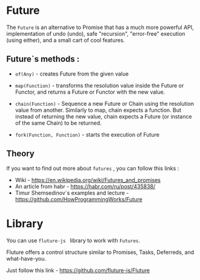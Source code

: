 # Future
The `Future` is an alternative to Promise that has a much more powerful API, 
implementation of undo (undo), safe "recursion", 
"error-free" execution (using either), and a small cart of cool features.

## Future`s methods : 
 * `of(Any)` - creates Future from the given value
 * `map(Function)` - transforms the resolution value inside the Future or Functor,
and returns a Future or Functor with the new value.

  * `chain(Function)` - Sequence a new Future or Chain using the resolution value from another.
Similarly to map, chain expects a function. But instead of returning the new value,
chain expects a Future (or instance of the same Chain) to be returned.

  * `fork(Function, Function)` - starts the execution of Future
## Theory 
If you want to find out more about `futures` , you can follow this links : 
  * Wiki - https://en.wikipedia.org/wiki/Futures_and_promises
  * An article from habr - https://habr.com/ru/post/435838/
  * Timur Shemsedinov`s examples and lecture - https://github.com/HowProgrammingWorks/Future
# Library 
You can use `fluture-js ` library to work with `Futures`.

Fluture offers a control structure similar to Promises, Tasks, Deferreds, and what-have-you. 

Just follow this link - https://github.com/fluture-js/Fluture

